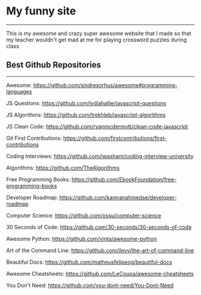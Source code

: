 # My funny site
---
This is my awesome and crazy super awesome website that I made so that my teacher wouldn't get mad at me for playing crossword puzzles during class
## Best Github Repositories
---
Awesome: https://github.com/sindresorhus/awesome#programming-languages

JS Questions: https://github.com/lydiahallie/javascript-questions

JS Algorithms: https://github.com/trekhleb/javascript-algorithms

JS Clean Code: https://github.com/ryanmcdermott/clean-code-javascript

Git First Contributions: https://github.com/firstcontributions/first-contributions

Coding Interviews: https://github.com/jwasham/coding-interview-university

Algorithms: https://github.com/TheAlgorithms

Free Programming Books: https://github.com/EbookFoundation/free-programming-books

Developer Roadmap: https://github.com/kamranahmedse/developer-roadmap

Computer Science: https://github.com/ossu/computer-science

30 Seconds of Code: https://github.com/30-seconds/30-seconds-of-code

Awesome Python: https://github.com/vinta/awesome-python

Art of the Command Line: https://github.com/jlevy/the-art-of-command-line

Beautiful Docs: https://github.com/matheusfelipeog/beautiful-docs

Awesome Cheatsheets: https://github.com/LeCoupa/awesome-cheatsheets

You Don't Need: https://github.com/you-dont-need/You-Dont-Need